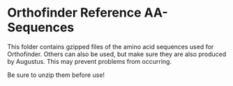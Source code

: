 # Orthofinder Reference AA-Sequences
This folder contains gzipped files of the amino acid sequences used for Orthofinder.
Others can also be used, but make sure they are also produced by Augustus.
This may prevent problems from occurring. 

Be sure to unzip them before use!
